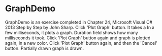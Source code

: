 GraphDemo
=========
GraphDemo is an exercise completed in Chapter 24, Microsoft Visual C# 2013 Step by Step by John Sharp.  Click 'Plot Graph' button.  It takes a 
In a few milliseconds, it plots a graph.  Duration field shows how many milliseconds it took.  Click 'Plot Graph' button again 
and graph is plotted again, in a new color.  Click 'Plot Graph' button again, and then the 'Cancel' button.  Partially drawn graph
is drawn.  
